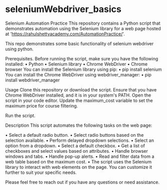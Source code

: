 # seleniumWebdriver_basics

Selenium Automation Practice
This repository contains a Python script that demonstrates automation using the Selenium library for a web page hosted at 'https://rahulshettyacademy.com/AutomationPractice/'.

This repo demonstrates some basic functionality of selenium webdriver using python.

Prerequisites. 
Before running the script, make sure you have the following installed:
•	Python
•	Selenium library
•	Chrome WebDriver
•	Chrome browser
You can install the Selenium library using pip:
•	pip install selenium
You can install the Chrome WebDriver using webdriver_manager:
•	pip install webdriver_manager

Usage
Clone this repository or download the script.
Ensure that you have Chrome WebDriver installed, and it is in your system's PATH.
Open the script in your code editor.
Update the maximum_cost variable to set the maximum price for course filtering.

Run the script.

Description
This script automates the following tasks on the web page:

•	Select a default radio button.
•	Select radio buttons based on the selection available.
•	Perform delayed dropdown selections.
•	Select an option from a dropdown.
•	Select a default checkbox.
•	Get a list of checkboxes and select values based on attributes.
•	Handle browser windows and tabs.
•	Handle pop-up alerts.
•	Read and filter data from a web table based on the maximum cost.
•	The script uses the Selenium library to interact with web elements on the page. You can customize it further to suit your specific needs.

Please feel free to reach out if you have any questions or need assistance.
